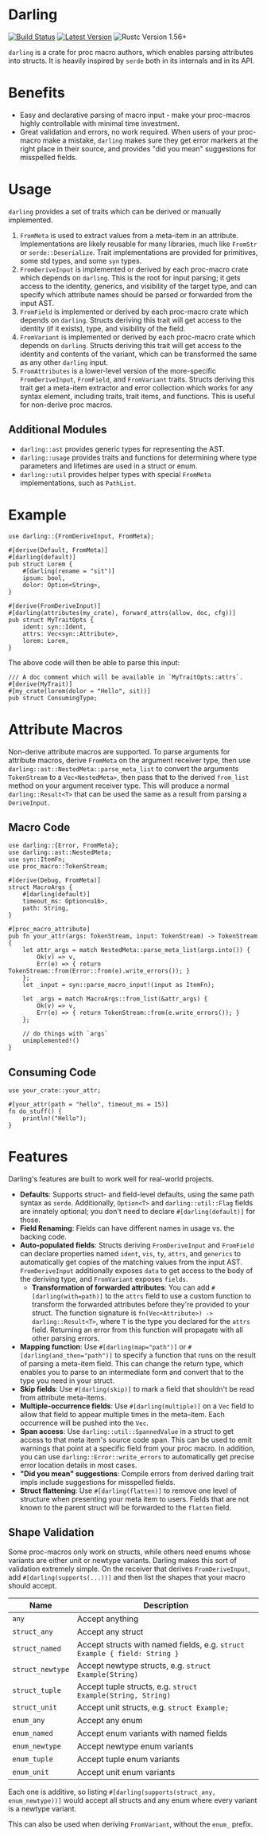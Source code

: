 # Darling

[![Build Status](https://github.com/TedDriggs/darling/workflows/CI/badge.svg)](https://github.com/TedDriggs/darling/actions)
[![Latest Version](https://img.shields.io/crates/v/darling.svg)](https://crates.io/crates/darling)
![Rustc Version 1.56+](https://img.shields.io/badge/rustc-1.56+-lightgray.svg)

`darling` is a crate for proc macro authors, which enables parsing attributes into structs. It is heavily inspired by `serde` both in its internals and in its API.

# Benefits

-   Easy and declarative parsing of macro input - make your proc-macros highly controllable with minimal time investment.
-   Great validation and errors, no work required. When users of your proc-macro make a mistake, `darling` makes sure they get error markers at the right place in their source, and provides "did you mean" suggestions for misspelled fields.

# Usage

`darling` provides a set of traits which can be derived or manually implemented.

1. `FromMeta` is used to extract values from a meta-item in an attribute. Implementations are likely reusable for many libraries, much like `FromStr` or `serde::Deserialize`. Trait implementations are provided for primitives, some std types, and some `syn` types.
2. `FromDeriveInput` is implemented or derived by each proc-macro crate which depends on `darling`. This is the root for input parsing; it gets access to the identity, generics, and visibility of the target type, and can specify which attribute names should be parsed or forwarded from the input AST.
3. `FromField` is implemented or derived by each proc-macro crate which depends on `darling`. Structs deriving this trait will get access to the identity (if it exists), type, and visibility of the field.
4. `FromVariant` is implemented or derived by each proc-macro crate which depends on `darling`. Structs deriving this trait will get access to the identity and contents of the variant, which can be transformed the same as any other `darling` input.
5. `FromAttributes` is a lower-level version of the more-specific `FromDeriveInput`, `FromField`, and `FromVariant` traits. Structs deriving this trait get a meta-item extractor and error collection which works for any syntax element, including traits, trait items, and functions. This is useful for non-derive proc macros.

## Additional Modules

-   `darling::ast` provides generic types for representing the AST.
-   `darling::usage` provides traits and functions for determining where type parameters and lifetimes are used in a struct or enum.
-   `darling::util` provides helper types with special `FromMeta` implementations, such as `PathList`.

# Example

```rust,ignore
use darling::{FromDeriveInput, FromMeta};

#[derive(Default, FromMeta)]
#[darling(default)]
pub struct Lorem {
    #[darling(rename = "sit")]
    ipsum: bool,
    dolor: Option<String>,
}

#[derive(FromDeriveInput)]
#[darling(attributes(my_crate), forward_attrs(allow, doc, cfg))]
pub struct MyTraitOpts {
    ident: syn::Ident,
    attrs: Vec<syn::Attribute>,
    lorem: Lorem,
}
```

The above code will then be able to parse this input:

```rust,ignore
/// A doc comment which will be available in `MyTraitOpts::attrs`.
#[derive(MyTrait)]
#[my_crate(lorem(dolor = "Hello", sit))]
pub struct ConsumingType;
```

# Attribute Macros

Non-derive attribute macros are supported.
To parse arguments for attribute macros, derive `FromMeta` on the argument receiver type, then use `darling::ast::NestedMeta::parse_meta_list` to convert the arguments `TokenStream` to a `Vec<NestedMeta>`, then pass that to the derived `from_list` method on your argument receiver type.
This will produce a normal `darling::Result<T>` that can be used the same as a result from parsing a `DeriveInput`.

## Macro Code

```rust,ignore
use darling::{Error, FromMeta};
use darling::ast::NestedMeta;
use syn::ItemFn;
use proc_macro::TokenStream;

#[derive(Debug, FromMeta)]
struct MacroArgs {
    #[darling(default)]
    timeout_ms: Option<u16>,
    path: String,
}

#[proc_macro_attribute]
pub fn your_attr(args: TokenStream, input: TokenStream) -> TokenStream {
    let attr_args = match NestedMeta::parse_meta_list(args.into()) {
        Ok(v) => v,
        Err(e) => { return TokenStream::from(Error::from(e).write_errors()); }
    };
    let _input = syn::parse_macro_input!(input as ItemFn);

    let _args = match MacroArgs::from_list(&attr_args) {
        Ok(v) => v,
        Err(e) => { return TokenStream::from(e.write_errors()); }
    };

    // do things with `args`
    unimplemented!()
}
```

## Consuming Code

```rust,ignore
use your_crate::your_attr;

#[your_attr(path = "hello", timeout_ms = 15)]
fn do_stuff() {
    println!("Hello");
}
```

# Features

Darling's features are built to work well for real-world projects.

-   **Defaults**: Supports struct- and field-level defaults, using the same path syntax as `serde`.
    Additionally, `Option<T>` and `darling::util::Flag` fields are innately optional; you don't need to declare `#[darling(default)]` for those.
-   **Field Renaming**: Fields can have different names in usage vs. the backing code.
-   **Auto-populated fields**: Structs deriving `FromDeriveInput` and `FromField` can declare properties named `ident`, `vis`, `ty`, `attrs`, and `generics` to automatically get copies of the matching values from the input AST. `FromDeriveInput` additionally exposes `data` to get access to the body of the deriving type, and `FromVariant` exposes `fields`.
    -   **Transformation of forwarded attributes**: You can add `#[darling(with=path)]` to the `attrs` field to use a custom function to transform the forwarded attributes before they're provided to your struct. The function signature is `fn(Vec<Attribute>) -> darling::Result<T>`, where `T` is the type you declared for the `attrs` field. Returning an error from this function will propagate with all other parsing errors.
-   **Mapping function**: Use `#[darling(map="path")]` or `#[darling(and_then="path")]` to specify a function that runs on the result of parsing a meta-item field. This can change the return type, which enables you to parse to an intermediate form and convert that to the type you need in your struct.
-   **Skip fields**: Use `#[darling(skip)]` to mark a field that shouldn't be read from attribute meta-items.
-   **Multiple-occurrence fields**: Use `#[darling(multiple)]` on a `Vec` field to allow that field to appear multiple times in the meta-item. Each occurrence will be pushed into the `Vec`.
-   **Span access**: Use `darling::util::SpannedValue` in a struct to get access to that meta item's source code span. This can be used to emit warnings that point at a specific field from your proc macro. In addition, you can use `darling::Error::write_errors` to automatically get precise error location details in most cases.
-   **"Did you mean" suggestions**: Compile errors from derived darling trait impls include suggestions for misspelled fields.
-   **Struct flattening**: Use `#[darling(flatten)]` to remove one level of structure when presenting your meta item to users. Fields that are not known to the parent struct will be forwarded to the `flatten` field.

## Shape Validation

Some proc-macros only work on structs, while others need enums whose variants are either unit or newtype variants.
Darling makes this sort of validation extremely simple.
On the receiver that derives `FromDeriveInput`, add `#[darling(supports(...))]` and then list the shapes that your macro should accept.

| Name             | Description                                                               |
| ---------------- | ------------------------------------------------------------------------- |
| `any`            | Accept anything                                                           |
| `struct_any`     | Accept any struct                                                         |
| `struct_named`   | Accept structs with named fields, e.g. `struct Example { field: String }` |
| `struct_newtype` | Accept newtype structs, e.g. `struct Example(String)`                     |
| `struct_tuple`   | Accept tuple structs, e.g. `struct Example(String, String)`               |
| `struct_unit`    | Accept unit structs, e.g. `struct Example;`                               |
| `enum_any`       | Accept any enum                                                           |
| `enum_named`     | Accept enum variants with named fields                                    |
| `enum_newtype`   | Accept newtype enum variants                                              |
| `enum_tuple`     | Accept tuple enum variants                                                |
| `enum_unit`      | Accept unit enum variants                                                 |

Each one is additive, so listing `#[darling(supports(struct_any, enum_newtype))]` would accept all structs and any enum where every variant is a newtype variant.

This can also be used when deriving `FromVariant`, without the `enum_` prefix.

